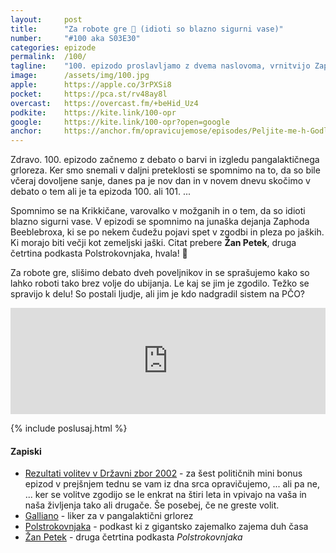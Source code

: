 ```yaml
---
layout: 	post
title:  	"Za robote gre 🤖 (idioti so blazno sigurni vase)"
number: 	"#100 aka S03E30"
categories:	epizode
permalink:	/100/
tagline: 	"100. epizodo proslavljamo z dvema naslovoma, vrnitvijo Zaphoda B. in citatom Žana Petka!"
image:		/assets/img/100.jpg
apple:		https://apple.co/3rPXSi8
pocket:		https://pca.st/rv48ay8l
overcast:	https://overcast.fm/+beHid_Uz4
podkite:	https://kite.link/100-opr
google:		https://kite.link/100-opr?open=google
anchor:		https://anchor.fm/opravicujemose/episodes/Peljite-me-h-Godlerju-e1ha4pp
---
```


Zdravo. 100. epizodo začnemo z debato o barvi in izgledu pangalaktičnega grloreza. Ker smo snemali v daljni preteklosti se spomnimo na to, da so bile včeraj dovoljene sanje, danes pa je nov dan in v novem dnevu skočimo v debato o tem ali je ta epizoda 100. ali 101. ... 

Spomnimo se na Krikkičane, varovalko v možganih in o tem, da so idioti blazno sigurni vase. V epizodi se spomnimo na junaška dejanja Zaphoda Beeblebroxa, ki se po nekem čudežu pojavi spet v zgodbi in pleza po jaških. Ki morajo biti večji kot zemeljski jaški. Citat prebere **Žan Petek**, druga četrtina podkasta Polstrokovnjaka, hvala! 🙏 

Za robote gre, slišimo debato dveh poveljnikov in se sprašujemo kako so lahko roboti tako brez volje do ubijanja. Le kaj se jim je zgodilo. Težko se spravijo k delu! So postali ljudje, ali jim je kdo nadgradil sistem na PČO? 

<iframe src="https://www.listennotes.com/podcasts/opravičujemo-se-za/za-robote-gre-idioti-so-Og5PFMJnNDj/embed/" height="170px" width="100%" style="width: 1px; min-width: 100%;" loading="lazy" frameborder="0" scrolling="no"></iframe>

{% include poslusaj.html %}

<!--break-->

#### Zapiski

- [Rezultati volitev v Državni zbor 2002](https://volitve.dvk-rs.si/#/rezultati) - za šest političnih mini bonus epizod v prejšnjem tednu se vam iz dna srca opravičujemo, ... ali pa ne, ... ker se volitve zgodijo se le enkrat na štiri leta in vpivajo na vaša in naša življenja tako ali drugače. Še posebej, če ne greste volit.
- [Galliano](https://en.wikipedia.org/wiki/Galliano_(liqueur)) - liker za v pangalaktični grlorez
- [Polstrokovnjaka](http://polstrokovnjaka.si/) - podkast ki z gigantsko zajemalko zajema duh časa
- [Žan Petek](https://www.instagram.com/petekenator/) - druga četrtina podkasta _Polstrokovnjaka_